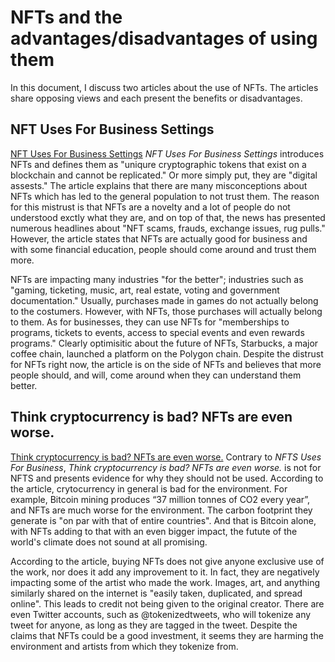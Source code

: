 
# NFTs and the advantages/disadvantages of using them
In this document, I discuss two articles about the use of NFTs. The articles share opposing views and each present the benefits or disadvantages.

## NFT Uses For Business Settings
[NFT Uses For Business Settings](https://www.forbes.com/sites/forbesbusinesscouncil/2023/01/18/nft-uses-for-business-settings/?sh=794773f41727)
_NFT Uses For Business Settings_ introduces NFTs and defines them as "uniqure cryptographic tokens that exist on a blockchain and cannot be replicated." Or more simply put, they are "digital assests." The article explains that there are many misconceptions about NFTs which has led to the general population to not trust them. The reason for this mistrust is that NFTs are a novelty and a lot of people do not understood exctly what they are, and on top of that, the news has presented numerous headlines about "NFT scams, frauds, exchange issues, rug pulls." However, the article states that NFTs are actually good for business and with some financial education, people should come around and trust them more. 

NFTs are impacting many industries "for the better"; industries such as "gaming, ticketing, music, art, real estate, voting and government documentation." Usually, purchases made in games do not actually belong to the costumers. However, with NFTs, those purchases will actually belong to them. As for businesses, they can use NFTs for "memberships to programs, tickets to events, access to special events and even rewards programs." Clearly optimisitic about the future of NFTs, Starbucks, a major coffee chain, launched a platform on the Polygon chain. Despite the distrust for NFTs right now, the article is on the side of NFTs and believes that more people should, and will, come around when they can understand them better.

## Think cryptocurrency is bad? NFTs are even worse.
[Think cryptocurrency is bad? NFTs are even worse.](https://mashable.com/article/nft-cryptocurrency-bad-environment-art)
Contrary to _NFTS Uses For Business_, _Think cryptocurrency is bad? NFTs are even worse._ is not for NFTS and presents evidence for why they should not be used. According to the article, crytocurrency in general is bad for the environment. For example, Bitcoin mining produces “37 million tonnes of CO2 every year”, and NFTs are much worse for the environment. The carbon footprint they generate is "on par with that of entire countries". And that is Bitcoin alone, with 
NFTs adding to that with an even bigger impact, the futute of the world's climate does not sound at all promising.

According to the article, buying NFTs does not give anyone exclusive use of the work, nor does it add any improvement to it. In fact, they are negatively impacting some of the artist who made the work. Images, art, and anything similarly shared on the internet is "easily taken, duplicated, and spread online". This leads to credit not being given to the original creator. There are even Twitter accounts, such as @tokenizedtweets, who will tokenize any tweet for anyone, as long as they are tagged in the tweet. Despite the claims that NFTs could be a good investment, it seems they are harming the environment and artists from which they tokenize from. 


